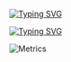 
[![Typing SVG](https://readme-typing-svg.demolab.com?font=Fira+Code&pause=1000&center=true&width=435&lines=have+a+nice+day;wish+you+will+be+happy)](https://git.io/typing-svg)

[![Typing SVG](https://readme-typing-svg.demolab.com?font=Fira+Code&pause=1000&color=F75C49&center=true&vCenter=true&width=460&lines=------------------------------------------------------------------------)](https://git.io/typing-svg)

![Metrics](https://metrics.lecoq.io/bm131488bm?template=classic&base=header%2C%20activity%2C%20community%2C%20repositories%2C%20metadata&base.indepth=false&base.hireable=false&base.skip=false&config.timezone=Asia%2FShanghai)
